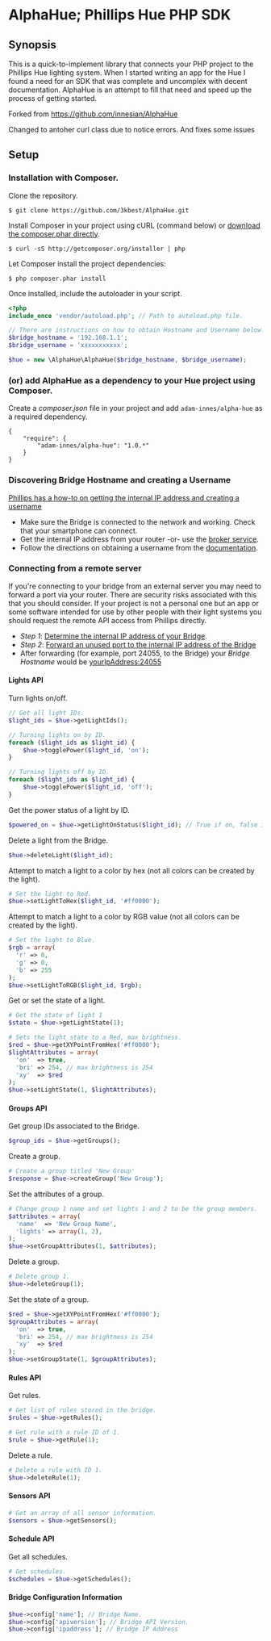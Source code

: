 # AlphaHue; Phillips Hue PHP SDK
## Synopsis
This is a quick-to-implement library that connects your PHP project to the Phillips Hue lighting system. When I started writing an app for the Hue I found a need for an SDK that was complete and uncomplex with decent documentation. AlphaHue is an attempt to fill that need and speed up the process of getting started.

Forked from https://github.com/innesian/AlphaHue

Changed to antoher curl class due to notice errors.
And fixes some issues

## Setup
### Installation with Composer.
Clone the repository.
```
$ git clone https://github.com/3kbest/AlphaHue.git
```
Install Composer in your project using cURL (command below) or [download the composer.phar directly](http://getcomposer.org/composer.phar).
```
$ curl -sS http://getcomposer.org/installer | php
```
Let Composer install the project dependencies:
```
$ php composer.phar install
```
Once installed, include the autoloader in your script.
```php
<?php
include_once 'vendor/autoload.php'; // Path to autoload.php file.

// There are instructions on how to obtain Hostname and Username below.
$bridge_hostname = '192.168.1.1';
$bridge_username = 'xxxxxxxxxxx';

$hue = new \AlphaHue\AlphaHue($bridge_hostname, $bridge_username);
```
### (or) add AlphaHue as a dependency to your Hue project using Composer.
Create a *composer.json* file in your project and add `adam-innes/alpha-hue` as a required dependency.
```
{
    "require": {
        "adam-innes/alpha-hue": "1.0.*"
    }
}
```
### Discovering Bridge Hostname and creating a Username
[Phillips has a how-to on getting the internal IP address and creating a username](http://www.developers.meethue.com/documentation/getting-started)
* Make sure the Bridge is connected to the network and working. Check that your smartphone can connect.
* Get the internal IP address from your router -or- use the [broker service](http://www.meethue.com/api/nupnp).
* Follow the directions on obtaining a username from the [documentation](http://www.developers.meethue.com/documentation/getting-started).

### Connecting from a remote server
If you're connecting to your bridge from an external server you may need to forward a port via your router. There are security risks associated with this that you should consider. If your project is not a personal one but an app or some software intended for use by other people with their light systems you should request the remote API access from Phillips directly.
* *Step 1*: [Determine the internal IP address of your Bridge](http://www.meethue.com/api/nupnp).
* *Step 2*: [Forward an unused port to the internal IP address of the Bridge](https://www.noip.com/support/knowledgebase/general-port-forwarding-guide/)
* After forwarding (for example, port 24055, to the Bridge) your *Bridge Hostname* would be [yourIpAddress:24055](https://www.google.com/search?q=what+is+my+ip&oq=what+is+my+ip)

#### Lights API
Turn lights on/off.
```php
// Get all light IDs.
$light_ids = $hue->getLightIds();

// Turning lights on by ID.
foreach ($light_ids as $light_id) {
    $hue->togglePower($light_id, 'on');
}

// Turning lights off by ID.
foreach ($light_ids as $light_id) {
    $hue->togglePower($light_id, 'off');
}
```
Get the power status of a light by ID.
```php
$powered_on = $hue->getLightOnStatus($light_id); // True if on, false if off.
```
Delete a light from the Bridge.
```php
$hue->deleteLight($light_id);
```
Attempt to match a light to a color by hex (not all colors can be created by the light).
```php
# Set the light to Red.
$hue->setLightToHex($light_id, '#ff0000');
```
Attempt to match a light to a color by RGB value (not all colors can be created by the light).
```php
# Set the light to Blue.
$rgb = array(
  'r' => 0,
  'g' => 0,
  'b' => 255
);
$hue->setLightToRGB($light_id, $rgb);
```
Get or set the state of a light.
```php
# Get the state of light 1
$state = $hue->getLightState(1);

# Sets the light state to a Red, max brightness.
$red = $hue->getXYPointFromHex('#ff0000');
$lightAttributes = array(
  'on'  => true,
  'bri' => 254, // max brightness is 254
  'xy'  => $red
);
$hue->setLightState(1, $lightAttributes);
```
#### Groups API
Get group IDs associated to the Bridge.
```php
$group_ids = $hue->getGroups();
```
Create a group.
```php
# Create a group titled 'New Group'
$response = $hue->createGroup('New Group');
```
Set the attributes of a group.
```php
# Change group 1 name and set lights 1 and 2 to be the group members.
$attributes = array(
  'name'  => 'New Group Name',
  'lights' => array(1, 2),
);
$hue->setGroupAttributes(1, $attributes);
```
Delete a group.
```php
# Delete group 1.
$hue->deleteGroup(1);
```
Set the state of a group.
```php
$red = $hue->getXYPointFromHex('#ff0000');
$groupAttributes = array(
  'on'  => true,
  'bri' => 254, // max brightness is 254
  'xy'  => $red
);
$hue->setGroupState(1, $groupAttributes);
```
#### Rules API
Get rules.
```php
# Get list of rules stored in the bridge.
$rules = $hue->getRules();

# Get rule with a rule ID of 1.
$rule = $hue->getRule(1);
```
Delete a rule.
```php
# Delete a rule with ID 1.
$hue->deleteRule(1);
```
#### Sensors API
```php
# Get an array of all sensor information.
$sensors = $hue->getSensors();
```
#### Schedule API
Get all schedules.
```php
# Get schedules.
$schedules = $hue->getSchedules();
```
#### Bridge Configuration Information
```php
$hue->config['name']; // Bridge Name.
$hue->config['apiversion']; // Bridge API Version.
$hue->config['ipaddress']; // Bridge IP Address
```
#### 
